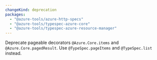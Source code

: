 ```yaml
---
changeKind: deprecation
packages:
  - "@azure-tools/azure-http-specs"
  - "@azure-tools/typespec-azure-core"
  - "@azure-tools/typespec-azure-resource-manager"
---
```


Deprecate pageable decorators `@Azure.Core.items` and `@Azure.Core.pagedResult`. Use `@TypeSpec.pageItems` and `@TypeSpec.list` instead.
